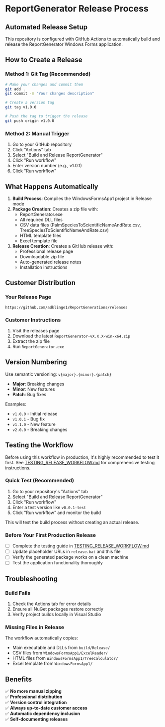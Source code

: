 # ReportGenerator Release Process

## Automated Release Setup

This repository is configured with GitHub Actions to automatically build and release the ReportGenerator Windows Forms application.

## How to Create a Release

### Method 1: Git Tag (Recommended)
```bash
# Make your changes and commit them
git add .
git commit -m "Your changes description"

# Create a version tag
git tag v1.0.0

# Push the tag to trigger the release
git push origin v1.0.0
```

### Method 2: Manual Trigger
1. Go to your GitHub repository
2. Click "Actions" tab
3. Select "Build and Release ReportGenerator"
4. Click "Run workflow"
5. Enter version number (e.g., v1.0.1)
6. Click "Run workflow"

## What Happens Automatically

1. **Build Process**: Compiles the WindowsFormsApp1 project in Release mode
2. **Package Creation**: Creates a zip file with:
   - ReportGenerator.exe
   - All required DLL files
   - CSV data files (PalmSpeciesToScientificNameAndRate.csv, TreeSpeciesToScientificNameAndRate.csv)
   - HTML template files
   - Excel template file
3. **Release Creation**: Creates a GitHub release with:
   - Professional release page
   - Downloadable zip file
   - Auto-generated release notes
   - Installation instructions

## Customer Distribution

### Your Release Page
`https://github.com/adklinge1/ReportGenerations/releases`

### Customer Instructions
1. Visit the releases page
2. Download the latest `ReportGenerator-vX.X.X-win-x64.zip`
3. Extract the zip file
4. Run `ReportGenerator.exe`

## Version Numbering

Use semantic versioning: `v{major}.{minor}.{patch}`
- **Major**: Breaking changes
- **Minor**: New features  
- **Patch**: Bug fixes

Examples:
- `v1.0.0` - Initial release
- `v1.0.1` - Bug fix
- `v1.1.0` - New feature
- `v2.0.0` - Breaking changes

## Testing the Workflow

Before using this workflow in production, it's highly recommended to test it first. See [TESTING_RELEASE_WORKFLOW.md](TESTING_RELEASE_WORKFLOW.md) for comprehensive testing instructions.

### Quick Test (Recommended)
1. Go to your repository's "Actions" tab
2. Select "Build and Release ReportGenerator" 
3. Click "Run workflow"
4. Enter a test version like `v0.0.1-test`
5. Click "Run workflow" and monitor the build

This will test the build process without creating an actual release.

### Before Your First Production Release
- [ ] Complete the testing guide in [TESTING_RELEASE_WORKFLOW.md](TESTING_RELEASE_WORKFLOW.md)
- [ ] Update placeholder URLs in `release.bat` and this file
- [ ] Verify the generated package works on a clean machine
- [ ] Test the application functionality thoroughly

## Troubleshooting

### Build Fails
1. Check the Actions tab for error details
2. Ensure all NuGet packages restore correctly
3. Verify project builds locally in Visual Studio

### Missing Files in Release
The workflow automatically copies:
- Main executable and DLLs from `build/Release/`
- CSV files from `WindowsFormsApp1/ExcelReader/`
- HTML files from `WindowsFormsApp1/TreeCalculator/`
- Excel template from `WindowsFormsApp1/`

## Benefits

✅ **No more manual zipping**  
✅ **Professional distribution**  
✅ **Version control integration**  
✅ **Always up-to-date customer access**  
✅ **Automatic dependency inclusion**  
✅ **Self-documenting releases**